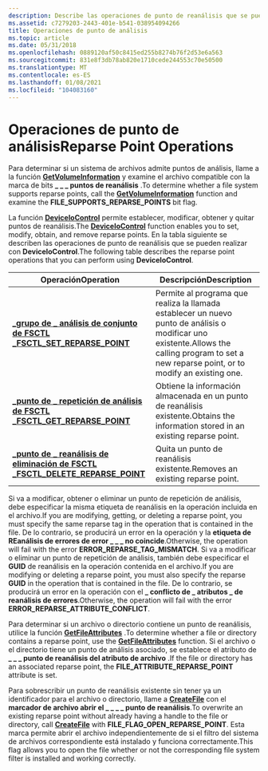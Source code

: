 ```yaml
---
description: Describe las operaciones de punto de reanálisis que se pueden realizar mediante DeviceIoControl.
ms.assetid: c7279203-2443-401e-b541-038954094266
title: Operaciones de punto de análisis
ms.topic: article
ms.date: 05/31/2018
ms.openlocfilehash: 0889120af50c8415ed255b8274b76f2d53e6a563
ms.sourcegitcommit: 831e8f3db78ab820e1710cede244553c70e50500
ms.translationtype: MT
ms.contentlocale: es-ES
ms.lasthandoff: 01/08/2021
ms.locfileid: "104083160"
---
```

# <a name="reparse-point-operations"></a><span data-ttu-id="9856b-103">Operaciones de punto de análisis</span><span class="sxs-lookup"><span data-stu-id="9856b-103">Reparse Point Operations</span></span>

<span data-ttu-id="9856b-104">Para determinar si un sistema de archivos admite puntos de análisis, llame a la función [**GetVolumeInformation**](/windows/desktop/api/FileAPI/nf-fileapi-getvolumeinformationa) y examine el archivo compatible con la marca de bits **\_ \_ \_ puntos de reanálisis** .</span><span class="sxs-lookup"><span data-stu-id="9856b-104">To determine whether a file system supports reparse points, call the [**GetVolumeInformation**](/windows/desktop/api/FileAPI/nf-fileapi-getvolumeinformationa) function and examine the **FILE\_SUPPORTS\_REPARSE\_POINTS** bit flag.</span></span>

<span data-ttu-id="9856b-105">La función [**DeviceIoControl**](/windows/desktop/api/ioapiset/nf-ioapiset-deviceiocontrol) permite establecer, modificar, obtener y quitar puntos de reanálisis.</span><span class="sxs-lookup"><span data-stu-id="9856b-105">The [**DeviceIoControl**](/windows/desktop/api/ioapiset/nf-ioapiset-deviceiocontrol) function enables you to set, modify, obtain, and remove reparse points.</span></span> <span data-ttu-id="9856b-106">En la tabla siguiente se describen las operaciones de punto de reanálisis que se pueden realizar con **DeviceIoControl**.</span><span class="sxs-lookup"><span data-stu-id="9856b-106">The following table describes the reparse point operations that you can perform using **DeviceIoControl**.</span></span>



| <span data-ttu-id="9856b-107">Operación</span><span class="sxs-lookup"><span data-stu-id="9856b-107">Operation</span></span>                                                           | <span data-ttu-id="9856b-108">Descripción</span><span class="sxs-lookup"><span data-stu-id="9856b-108">Description</span></span>                                                                                     |
|---------------------------------------------------------------------|-------------------------------------------------------------------------------------------------|
| [<span data-ttu-id="9856b-109">**\_grupo de \_ análisis de conjunto de FSCTL \_**</span><span class="sxs-lookup"><span data-stu-id="9856b-109">**FSCTL\_SET\_REPARSE\_POINT**</span></span>](/windows/win32/api/winioctl/ni-winioctl-fsctl_set_reparse_point)       | <span data-ttu-id="9856b-110">Permite al programa que realiza la llamada establecer un nuevo punto de análisis o modificar uno existente.</span><span class="sxs-lookup"><span data-stu-id="9856b-110">Allows the calling program to set a new reparse point, or to modify an existing one.</span></span><br/> |
| [<span data-ttu-id="9856b-111">**\_punto de \_ repetición de análisis de FSCTL \_**</span><span class="sxs-lookup"><span data-stu-id="9856b-111">**FSCTL\_GET\_REPARSE\_POINT**</span></span>](/windows/win32/api/winioctl/ni-winioctl-fsctl_get_reparse_point)       | <span data-ttu-id="9856b-112">Obtiene la información almacenada en un punto de reanálisis existente.</span><span class="sxs-lookup"><span data-stu-id="9856b-112">Obtains the information stored in an existing reparse point.</span></span><br/>                         |
| [<span data-ttu-id="9856b-113">**\_punto de \_ reanálisis de eliminación de FSCTL \_**</span><span class="sxs-lookup"><span data-stu-id="9856b-113">**FSCTL\_DELETE\_REPARSE\_POINT**</span></span>](/windows/win32/api/winioctl/ni-winioctl-fsctl_delete_reparse_point) | <span data-ttu-id="9856b-114">Quita un punto de reanálisis existente.</span><span class="sxs-lookup"><span data-stu-id="9856b-114">Removes an existing reparse point.</span></span><br/>                                                   |



 

<span data-ttu-id="9856b-115">Si va a modificar, obtener o eliminar un punto de repetición de análisis, debe especificar la misma etiqueta de reanálisis en la operación incluida en el archivo.</span><span class="sxs-lookup"><span data-stu-id="9856b-115">If you are modifying, getting, or deleting a reparse point, you must specify the same reparse tag in the operation that is contained in the file.</span></span> <span data-ttu-id="9856b-116">De lo contrario, se producirá un error en la operación y la **etiqueta de REanálisis de errores de error \_ \_ \_ no coincide**.</span><span class="sxs-lookup"><span data-stu-id="9856b-116">Otherwise, the operation will fail with the error **ERROR\_REPARSE\_TAG\_MISMATCH**.</span></span> <span data-ttu-id="9856b-117">Si va a modificar o eliminar un punto de repetición de análisis, también debe especificar el **GUID** de reanálisis en la operación contenida en el archivo.</span><span class="sxs-lookup"><span data-stu-id="9856b-117">If you are modifying or deleting a reparse point, you must also specify the reparse **GUID** in the operation that is contained in the file.</span></span> <span data-ttu-id="9856b-118">De lo contrario, se producirá un error en la operación con el **\_ conflicto de \_ atributos \_ de reanálisis de errores**.</span><span class="sxs-lookup"><span data-stu-id="9856b-118">Otherwise, the operation will fail with the error **ERROR\_REPARSE\_ATTRIBUTE\_CONFLICT**.</span></span>

<span data-ttu-id="9856b-119">Para determinar si un archivo o directorio contiene un punto de reanálisis, utilice la función [**GetFileAttributes**](/windows/desktop/api/FileAPI/nf-fileapi-getfileattributesa) .</span><span class="sxs-lookup"><span data-stu-id="9856b-119">To determine whether a file or directory contains a reparse point, use the [**GetFileAttributes**](/windows/desktop/api/FileAPI/nf-fileapi-getfileattributesa) function.</span></span> <span data-ttu-id="9856b-120">Si el archivo o el directorio tiene un punto de análisis asociado, se establece el atributo de **\_ \_ \_ punto de reanálisis del atributo de archivo** .</span><span class="sxs-lookup"><span data-stu-id="9856b-120">If the file or directory has an associated reparse point, the **FILE\_ATTRIBUTE\_REPARSE\_POINT** attribute is set.</span></span>

<span data-ttu-id="9856b-121">Para sobrescribir un punto de reanálisis existente sin tener ya un identificador para el archivo o directorio, llame a [**CreateFile**](/windows/desktop/api/FileAPI/nf-fileapi-createfilea) con el **marcador de archivo abrir el \_ \_ \_ \_ punto de reanálisis**.</span><span class="sxs-lookup"><span data-stu-id="9856b-121">To overwrite an existing reparse point without already having a handle to the file or directory, call [**CreateFile**](/windows/desktop/api/FileAPI/nf-fileapi-createfilea) with **FILE\_FLAG\_OPEN\_REPARSE\_POINT**.</span></span> <span data-ttu-id="9856b-122">Esta marca permite abrir el archivo independientemente de si el filtro del sistema de archivos correspondiente está instalado y funciona correctamente.</span><span class="sxs-lookup"><span data-stu-id="9856b-122">This flag allows you to open the file whether or not the corresponding file system filter is installed and working correctly.</span></span>

 

